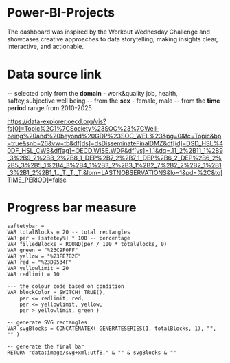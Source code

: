 # Power-BI-Projects
The dashboard was inspired by the Workout Wednesday Challenge and showcases creative approaches to data storytelling, making insights clear, interactive, and actionable.

# Data source link 
-- selected only from the **domain** - work&quality job, health, saftey,subjective well being
-- from the **sex** - female, male
-- from the **time period** range from 2010-2025


https://data-explorer.oecd.org/vis?fs[0]=Topic%2C1%7CSociety%23SOC%23%7CWell-being%20and%20beyond%20GDP%23SOC_WEL%23&pg=0&fc=Topic&bp=true&snb=26&vw=tb&df[ds]=dsDisseminateFinalDMZ&df[id]=DSD_HSL%40DF_HSL_CWB&df[ag]=OECD.WISE.WDP&df[vs]=1.1&dq=.11_2%2B11_1%2B9_3%2B9_2%2B8_2%2B8_1_DEP%2B7_2%2B7_1_DEP%2B6_2_DEP%2B6_2%2B5_3%2B5_1%2B4_3%2B4_1%2B3_2%2B3_1%2B2_7%2B2_2%2B2_1%2B1_3%2B1_2%2B1_1.._T._T._T.&lom=LASTNOBSERVATIONS&lo=1&pd=%2C&to[TIME_PERIOD]=false



# Progress bar measure
```dax
saftetybar = 
VAR totalBlocks = 20 -- total rectangles 
VAR per = [safetey%] * 100 -- percentage 
VAR filledBlocks = ROUND(per / 100 * totalBlocks, 0) 
VAR green = "%23C9F0FF" 
VAR yellow = "%23FE7B2E" 
VAR red = "%23D9534F" 
VAR yellowlimit = 20 
VAR redlimit = 10

--- the colour code based on condition 
VAR blockColor = SWITCH( TRUE(), 
    per <= redlimit, red, 
    per <= yellowlimit, yellow, 
    per > yellowlimit, green )

-- generate SVG rectangles 
VAR svgBlocks = CONCATENATEX( GENERATESERIES(1, totalBlocks, 1), "", "" )

-- generate the final bar 
RETURN "data:image/svg+xml;utf8," & "" & svgBlocks & ""



    
